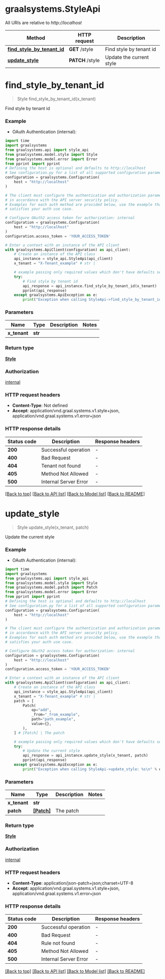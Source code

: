 # graalsystems.StyleApi

All URIs are relative to *http://localhost*

Method | HTTP request | Description
------------- | ------------- | -------------
[**find_style_by_tenant_id**](StyleApi.md#find_style_by_tenant_id) | **GET** /style | Find style by tenant id
[**update_style**](StyleApi.md#update_style) | **PATCH** /style | Update the current style


# **find_style_by_tenant_id**
> Style find_style_by_tenant_id(x_tenant)

Find style by tenant id

### Example

* OAuth Authentication (internal):

```python
import time
import graalsystems
from graalsystems.api import style_api
from graalsystems.model.style import Style
from graalsystems.model.error import Error
from pprint import pprint
# Defining the host is optional and defaults to http://localhost
# See configuration.py for a list of all supported configuration parameters.
configuration = graalsystems.Configuration(
    host = "http://localhost"
)

# The client must configure the authentication and authorization parameters
# in accordance with the API server security policy.
# Examples for each auth method are provided below, use the example that
# satisfies your auth use case.

# Configure OAuth2 access token for authorization: internal
configuration = graalsystems.Configuration(
    host = "http://localhost"
)
configuration.access_token = 'YOUR_ACCESS_TOKEN'

# Enter a context with an instance of the API client
with graalsystems.ApiClient(configuration) as api_client:
    # Create an instance of the API class
    api_instance = style_api.StyleApi(api_client)
    x_tenant = "X-Tenant_example" # str | 

    # example passing only required values which don't have defaults set
    try:
        # Find style by tenant id
        api_response = api_instance.find_style_by_tenant_id(x_tenant)
        pprint(api_response)
    except graalsystems.ApiException as e:
        print("Exception when calling StyleApi->find_style_by_tenant_id: %s\n" % e)
```


### Parameters

Name | Type | Description  | Notes
------------- | ------------- | ------------- | -------------
 **x_tenant** | **str**|  |

### Return type

[**Style**](Style.md)

### Authorization

[internal](../README.md#internal)

### HTTP request headers

 - **Content-Type**: Not defined
 - **Accept**: application/vnd.graal.systems.v1.style+json, application/vnd.graal.systems.v1.error+json


### HTTP response details

| Status code | Description | Response headers |
|-------------|-------------|------------------|
**200** | Successful operation |  -  |
**400** | Bad Request |  -  |
**404** | Tenant not found |  -  |
**405** | Method Not Allowed |  -  |
**500** | Internal Server Error |  -  |

[[Back to top]](#) [[Back to API list]](../README.md#documentation-for-api-endpoints) [[Back to Model list]](../README.md#documentation-for-models) [[Back to README]](../README.md)

# **update_style**
> Style update_style(x_tenant, patch)

Update the current style

### Example

* OAuth Authentication (internal):

```python
import time
import graalsystems
from graalsystems.api import style_api
from graalsystems.model.style import Style
from graalsystems.model.patch import Patch
from graalsystems.model.error import Error
from pprint import pprint
# Defining the host is optional and defaults to http://localhost
# See configuration.py for a list of all supported configuration parameters.
configuration = graalsystems.Configuration(
    host = "http://localhost"
)

# The client must configure the authentication and authorization parameters
# in accordance with the API server security policy.
# Examples for each auth method are provided below, use the example that
# satisfies your auth use case.

# Configure OAuth2 access token for authorization: internal
configuration = graalsystems.Configuration(
    host = "http://localhost"
)
configuration.access_token = 'YOUR_ACCESS_TOKEN'

# Enter a context with an instance of the API client
with graalsystems.ApiClient(configuration) as api_client:
    # Create an instance of the API class
    api_instance = style_api.StyleApi(api_client)
    x_tenant = "X-Tenant_example" # str | 
    patch = [
        Patch(
            op="add",
            _from="_from_example",
            path="path_example",
            value={},
        ),
    ] # [Patch] | The patch

    # example passing only required values which don't have defaults set
    try:
        # Update the current style
        api_response = api_instance.update_style(x_tenant, patch)
        pprint(api_response)
    except graalsystems.ApiException as e:
        print("Exception when calling StyleApi->update_style: %s\n" % e)
```


### Parameters

Name | Type | Description  | Notes
------------- | ------------- | ------------- | -------------
 **x_tenant** | **str**|  |
 **patch** | [**[Patch]**](Patch.md)| The patch |

### Return type

[**Style**](Style.md)

### Authorization

[internal](../README.md#internal)

### HTTP request headers

 - **Content-Type**: application/json-patch+json;charset=UTF-8
 - **Accept**: application/vnd.graal.systems.v1.style+json, application/vnd.graal.systems.v1.error+json


### HTTP response details

| Status code | Description | Response headers |
|-------------|-------------|------------------|
**200** | Successful operation |  -  |
**400** | Bad Request |  -  |
**404** | Rule not found |  -  |
**405** | Method Not Allowed |  -  |
**500** | Internal Server Error |  -  |

[[Back to top]](#) [[Back to API list]](../README.md#documentation-for-api-endpoints) [[Back to Model list]](../README.md#documentation-for-models) [[Back to README]](../README.md)

